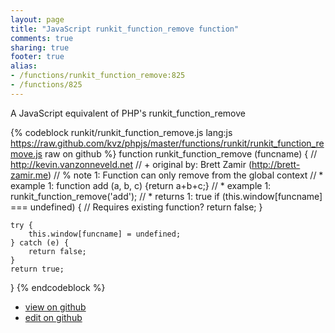 ```yaml
---
layout: page
title: "JavaScript runkit_function_remove function"
comments: true
sharing: true
footer: true
alias:
- /functions/runkit_function_remove:825
- /functions/825
---
```

A JavaScript equivalent of PHP's runkit_function_remove

{% codeblock runkit/runkit_function_remove.js lang:js https://raw.github.com/kvz/phpjs/master/functions/runkit/runkit_function_remove.js raw on github %}
function runkit_function_remove (funcname) {
    // http://kevin.vanzonneveld.net
    // +   original by: Brett Zamir (http://brett-zamir.me)
    // %          note 1: Function can only remove from the global context
    // *     example 1: function add (a, b, c) {return a+b+c;}
    // *     example 1: runkit_function_remove('add');
    // *     returns 1: true
    if (this.window[funcname] === undefined) { // Requires existing function?
        return false;
    }

    try {
        this.window[funcname] = undefined;
    } catch (e) {
        return false;
    }
    return true;
}
{% endcodeblock %}

 - [view on github](https://github.com/kvz/phpjs/blob/master/functions/runkit/runkit_function_remove.js)
 - [edit on github](https://github.com/kvz/phpjs/edit/master/functions/runkit/runkit_function_remove.js)
